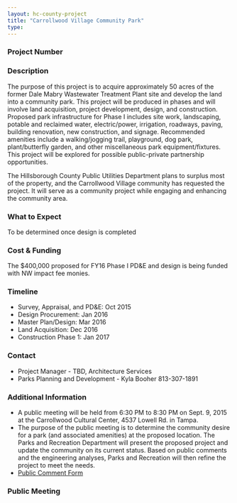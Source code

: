 ```yaml
---
layout: hc-county-project
title: "Carrollwood Village Community Park"
type:
---
```


### Project Number



### Description

The purpose of this project is to acquire approximately 50 acres of the former Dale Mabry Wastewater Treatment Plant site and develop the land into a community park. This project will be produced in phases and will involve land acquisition, project development, design, and construction. Proposed park infrastructure for Phase I includes site work, landscaping, potable and reclaimed water, electric/power, irrigation, roadways, paving, building renovation, new construction, and signage. Recommended amenities include a walking/jogging trail, playground, dog park, plant/butterfly garden, and other miscellaneous park equipment/fixtures. This project will be explored for possible public-private partnership opportunities.

The Hillsborough County Public Utilities Department plans to surplus most of the property, and the Carrollwood Village community has requested the project. It will serve as a community project while engaging and enhancing the community area.

### What to Expect

To be determined once design is completed

### Cost & Funding

The $400,000 proposed for FY16 Phase I PD&E and design is being funded with NW impact fee monies.

### Timeline

* Survey, Appraisal, and PD&E: Oct 2015
* Design Procurement: Jan 2016
* Master Plan/Design: Mar 2016
* Land Acquisition: Dec 2016
* Construction Phase 1: Jan 2017

### Contact

* Project Manager - TBD, Architecture Services
* Parks Planning and Development - Kyla Booher 813-307-1891

### Additional Information

* A public meeting will be held from 6:30 PM to 8:30 PM on Sept. 9, 2015 at the Carrollwood Cultural Center, 4537 Lowell Rd. in Tampa.
* The purpose of the public meeting is to determine the community desire for a park (and associated amenities) at the proposed location. The Parks and Recreation Department will present the proposed project and update the community on its current status. Based on public comments and the engineering analyses, Parks and Recreation will then refine the project to meet the needs.
* [Public Comment Form](http://www.hillsboroughcounty.org/FormCenter/Specialty-Forms-3/Public-Comment-Form-125)

### Public Meeting

